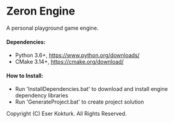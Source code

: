 # Zeron Engine
A personal playground game engine.

#### Dependencies:
- Python 3.6+, https://www.python.org/downloads/
- CMake 3.14+, https://cmake.org/download/

#### How to Install:
- Run 'InstallDependencies.bat' to download and install engine dependency libraries
- Run 'GenerateProject.bat' to create project solution

Copyright (C) Eser Kokturk. All Rights Reserved.